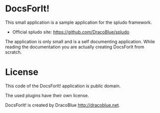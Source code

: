# DocsForIt!

This small application is a sample application for the spludo framework.

- Official spludo site: <https://github.com/DracoBlue/spludo>

The application is only small and is a self documenting application. While
reading the documentation you are actually creating DocsForIt from scratch.

# License

This code of the DocsForIt! application is public domain.

The used plugins have their own license.

DocsForIt! is created by DracoBlue <http://dracoblue.net>.
